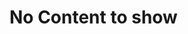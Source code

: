 # No Content to show

<!-- 
<iframe src="https://stackblitz.com/edit/angular?embed=1"></iframe>



 ```javascript
              console.log('hii welcome pc..');
  ```

 Hi welcome 
<div id="editor123" style="height: 200px; width: 500px">
       
     Hi welcome to PC.  
    
 </div>

<div id="editor345" style="height: 200px; width: 500px"> 
 
 ```javascript
 console.log("welcome to pc .. ")
 ```
 
</div>

<div id="editor" style="height: 300px; width: 80%"> 

```javascript
var name;  // variable declaration
console.log("User Name::", name);
var email="hr@pioneercoders.com"; // declaration and initialization
var mobileNo; // variable declaration
mobileNo = "8296488477"; // variable initialization
console.log("Email::", email);
console.log("Mobile::", mobileNo);
var x=9,y=10;
console.log("sum of numbers:",x+y);
var isSuccess=true;
console.log(isSuccess);
```

</div>


<div style="min-height: 300px"
  ace-editor>
  
  ```python
  x = 10
  ```
  
 </div>

<pre 
  style="min-height: 300px"
  ace-editor
  >
  &lt;html>
    I am html contents
  &lt;/html>
</pre>

-->

